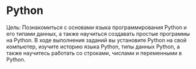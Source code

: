 # Python

Цель: Познакомиться с основами языка программирования Python и его
типами данных, а также научиться создавать простые программы на Python. В
ходе выполнения заданий вы установите Python на свой компьютер, изучите
историю языка Python, типы данных Python, а также научитесь работать со
строками, числами и переменными в Python.
